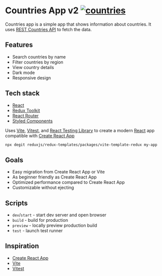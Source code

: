 # Countries App v2 [![countries](https://github.com/jekku123/countries-app/actions/workflows/main.yml/badge.svg)](https://github.com/jekku123/countries-app/actions/workflows/main.yml)

Countries app is a simple app that shows information about countries. It uses [REST Countries API](https://restcountries.eu/) to fetch the data.

## Features

- Search countries by name
- Filter countries by region
- View country details
- Dark mode
- Responsive design

## Tech stack

- [React](https://reactjs.org/)
- [Redux Toolkit](https://redux-toolkit.js.org/)
- [React Router](https://reactrouter.com/)
- [Styled Components](https://styled-components.com/)

Uses [Vite](https://vitejs.dev/), [Vitest](https://vitest.dev/), and [React Testing Library](https://github.com/testing-library/react-testing-library) to create a modern [React](https://react.dev/) app compatible with [Create React App](https://create-react-app.dev/)

```sh
npx degit reduxjs/redux-templates/packages/vite-template-redux my-app
```

## Goals

- Easy migration from Create React App or Vite
- As beginner friendly as Create React App
- Optimized performance compared to Create React App
- Customizable without ejecting

## Scripts

- `dev`/`start` - start dev server and open browser
- `build` - build for production
- `preview` - locally preview production build
- `test` - launch test runner

## Inspiration

- [Create React App](https://github.com/facebook/create-react-app/tree/main/packages/cra-template)
- [Vite](https://github.com/vitejs/vite/tree/main/packages/create-vite/template-react)
- [Vitest](https://github.com/vitest-dev/vitest/tree/main/examples/react-testing-lib)
